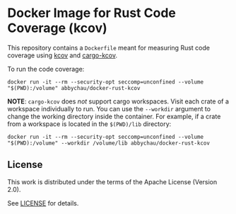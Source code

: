 # Docker Image for Rust Code Coverage (kcov)

This repository contains a `Dockerfile` meant for measuring Rust code coverage
using [kcov](https://github.com/SimonKagstrom/kcov) and [cargo-kcov](https://github.com/kennytm/cargo-kcov).

To run the code coverage:
```
docker run -it --rm --security-opt seccomp=unconfined --volume "$(PWD):/volume" abbychau/docker-rust-kcov
```

**NOTE**: `cargo-kcov` does _not_ support cargo workspaces. Visit each crate
of a workspace individually to run. You can use the `--workdir` argument to
change the working directory inside the container. For example, if a crate from
a workspace is located in the `$(PWD)/lib` directory:
```
docker run -it --rm --security-opt seccomp=unconfined --volume "$(PWD):/volume" --workdir /volume/lib abbychau/docker-rust-kcov
```

## License
[license]: #license

This work is distributed under the terms of the Apache License (Version 2.0).

See [LICENSE](LICENSE) for details.

